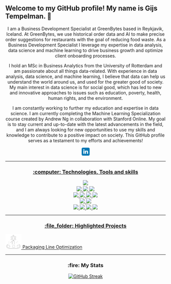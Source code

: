 <p align="center">
<h2>Welcome to my GitHub profile! My name is Gijs Tempelman. 👋</h2>
<p align="center">I am a Business Development Specialist at GreenBytes based in Reykjavik, Iceland. At GreenBytes, we use historical order data and AI to make precise order suggestions for restaurants with the goal of reducing food waste. As a Business Development Specialist I leverage my expertise in data analysis, data science and machine learning to drive business growth and optimize client onboarding processes.  
</p>
<p align="center"> I hold an MSc in Business Analytics from the University of Rotterdam and am passionate about all things data-related. With experience in data analysis, data science, and machine learning, I believe that data can help us understand the world around us, and used for the greater good of society. My main interest in data science is for social good, which has led to new and innovative approaches to issues such as education, poverty, health, human rights, and the environment.   
</p>
<p align="center"> I am constantly working to further my education and expertise in data science. I am currently completing the Machine Learning Specialization course created by Andrew Ng in collaboration with Stanford Online. My goal is to stay current and up-to-date with the latest advancements in the field, and I am always looking for new opportunities to use my skills and knowledge to contribute to a positive impact on society. This GitHub profile serves as a testament to my efforts and achievements!   
</p>
<p align="center"><a href="https://www.linkedin.com/in/gijs-tempelman-640128217/"><img src="https://github.com/gijstemp/gijstemp/blob/main/linkedin.svg" height=25>
</p>
<hr>
<h3 align="center">:computer: Technologies, Tools and skills</h3>
<p align="center">
  <img src ="https://img.shields.io/badge/OS-Windows-blue&?style=flat&logo=windows&logoColor=white">
  <br />
  <img src="https://img.shields.io/badge/Code-Python-blue&?style=flat&logo=python&logoColor=white">
    <img src="https://img.shields.io/badge/Code-R-informational&?style=flat&logo=r&?logoColor=white">
  <img src="https://img.shields.io/badge/Code-MySQL-informational&?style=flat&logo=mysql&logoColor=white">
  <br />
  <img src="https://img.shields.io/badge/Python-Numpy-blue&?style=flat&logo=numpy&?logoColor=white">
  <img src="https://img.shields.io/badge/Python-Pandas-informational&?style=flat&logo=pandas&?logoColor=white">
  <img src="https://img.shields.io/badge/Python-Scikit Learn-informational&?style=flat&logo=scikitlearn&logoColor=white">
  <img src="https://img.shields.io/badge/Python-SimPy-informational&?style=flat&logo=python&logoColor=white">
  <br />
  <img src="https://img.shields.io/badge/Tableau-blue&?style=flat&logo=tableau&logoColor=white">
  <img src="https://img.shields.io/badge/Power BI-blue&?style=flat&logo=powerbi&logoColor=white">
  <br />
  <img src="https://img.shields.io/badge/Machine Learning-blue">
  <img src="https://img.shields.io/badge/Demand Forecasting-blue">
  <img src="https://img.shields.io/badge/Simulation-blue">
  <img src="https://img.shields.io/badge/Optimization-blue">
<hr>
<h3 align="center">:file_folder: Highlighted Projects</h3>
<p align="center">
</p>  

<img src ="https://github.com/gijstemp/gijstemp/blob/main/packagingline.png" width=50> [Packaging Line Optimization](https://github.com/gijstemp/packaging-line-optimization)
<hr>
<h3 align="center"> :fire: My Stats </h3>

<div align="center">         
  
[![GitHub Streak](https://streak-stats.demolab.com/?user=gijstemp&theme=nightowl&hide_border=true&date_format=M%20j%5B%2C%20Y%5D)](https://git.io/streak-stats)

</div>

<div id = "badges" align="center">
  <img src="https://komarev.com/ghpvc/?username=gijstemp&style=flat-square&color=blue" alt=""/>
</div>

<!---

USE THE CODE BELOW TO ADD PROJECT HYPERLINKS.
<img src ="https://github.com/gijstemp/gijstemp/blob/main/succes.png" width=50> [Predicting start-up succes](https://github.com/gijstemp/Projects/tree/main/Python/Predicting%20start-up%20succes)

# <img src ="https://github.com/gijstemp/gijstemp/blob/main/covid.png" width=50> [Impact of COVID-19 regulations on crime](https://github.com/gijstemp/Projects/tree/main/R/Impact%20of%20COVID-19%20regulations%20on%20crime)
---> 
